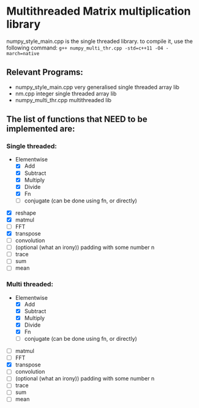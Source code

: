 # Multithreaded Matrix multiplication library

numpy_style_main.cpp is the single threaded library.
to compile it, use the following command:
`g++ numpy_multi_thr.cpp -std=c++11 -O4 -march=native`

## Relevant Programs:
- numpy_style_main.cpp very generalised single threaded array lib
- nm.cpp integer single threaded array lib
- numpy_multi_thr.cpp multithreaded lib


## The list of functions that NEED to be implemented are:
### Single threaded:
- Elementwise
	- [X] Add
	- [X] Subtract
	- [X] Multiply
	- [X] Divide
	- [X] Fn
	- [ ] conjugate (can be done using fn, or directly)
- [X] reshape
- [X] matmul
- [ ] FFT
- [X] transpose
- [ ] convolution
- [ ] (optional (what an irony)) padding with some number n
- [ ] trace
- [ ] sum
- [ ] mean

### Multi threaded:
- Elementwise
	- [X] Add
	- [X] Subtract
	- [X] Multiply
	- [X] Divide
	- [X] Fn
	- [ ] conjugate (can be done using fn, or directly)
- [ ] matmul
- [ ] FFT
- [X] transpose
- [ ] convolution
- [ ] (optional (what an irony)) padding with some number n
- [ ] trace
- [ ] sum
- [ ] mean